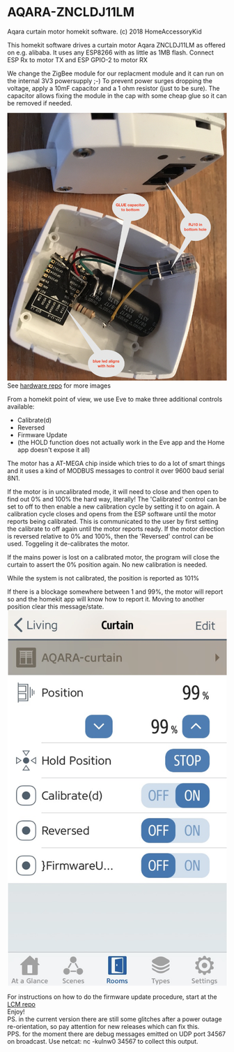 # AQARA-ZNCLDJ11LM
Aqara curtain motor homekit software. (c) 2018 HomeAccessoryKid

This homekit software drives a curtain motor Aqara ZNCLDJ11LM as offered on
e.g. alibaba. It uses any ESP8266 with as little as 1MB flash. 
Connect ESP Rx to motor TX and ESP GPIO-2 to motor RX

We change the ZigBee module for our replacment module and it can run on the internal 3V3 powersupply ;-)
To prevent power surges dropping the voltage, apply a 10mF capacitor and a 1 ohm resistor (just to be sure). The capacitor allows fixing the module in the cap with some cheap glue so it can be removed if needed.

![](https://github.com/HomeACcessoryKid/HardWare/blob/master/Aqara-ZNCLDJ11LM/Aqara-5.png)
See [hardware repo](https://github.com/HomeACcessoryKid/HardWare/blob/master/Aqara-ZNCLDJ11LM/) for more images

From a homekit point of view, we use Eve to make three additional controls available:
- Calibrate(d)
- Reversed
- Firmware Update  
- (the HOLD function does not actually work in the Eve app and the Home app doesn't expose it all)

The motor has a AT-MEGA chip inside which tries to do a lot of smart things and it uses a kind of MODBUS messages to control it over 9600 baud serial 8N1.

If the motor is in uncalibrated mode, it will need to close and then open to find out 0% and 100% the hard way, literally!
The 'Calibrated' control can be set to off to then enable a new calibration cycle by setting it to on again. 
A calibration cycle closes and opens from the ESP software until the motor reports being calibrated.
This is communicated to the user by first setting the calibrate to off again until the motor reports ready.
If the motor direction is reversed relative to 0% and 100%, then the 'Reversed' control can be used.
Toggeling it de-calibrates the motor.

If the mains power is lost on a calibrated motor, the program will close the curtain to assert the 0% position again. No new calibration is needed.

While the system is not calibrated, the position is reported as 101%

If there is a blockage somewhere between 1 and 99%, the motor will report so and the homekit app will know how to report it. Moving to another position clear this message/state.
![](https://github.com/HomeACcessoryKid/AQARA-ZNCLDJ11LM/blob/master/images/Aqara-1.png)

For instructions on how to do the firmware update procedure, start at the [LCM repo](https://github.com/HomeACcessoryKid/life-cycle-manager/)  
Enjoy!  
PS. in the current version there are still some glitches after a power outage re-orientation, so pay attention for new releases which can fix this.  
PPS. for the moment there are debug messages emitted on UDP port 34567 on broadcast. Use netcat: nc -kulnw0 34567 to collect this output.  
